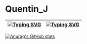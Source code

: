 # Quentin_J

|[![Typing SVG](https://readme-typing-svg.herokuapp.com?font=Roboto&weight=200&size=45&duration=2500&pause=3000&color=8444F7&vCenter=true&width=175&lines=%23Promo)](https://git.io/typing-svg)|[![Typing SVG](https://readme-typing-svg.herokuapp.com?font=Roboto&weight=200&size=45&duration=2500&pause=3000&color=EEF753&vCenter=true&width=175&lines=Sphinx)](https://git.io/typing-svg)
|------------------------|--------------|

[![Anurag's GitHub stats](https://github-readme-stats.vercel.app/api?username=Quentin-J-Sphinx)](https://github.com/Quentin-J-Sphinx/github-readme-stats)
<!--
**Quentin-J-Sphinx/Quentin-J-Sphinx** is a ✨ _special_ ✨ repository because its `README.md` (this file) appears on your GitHub profile.

Here are some ideas to get you started:

- 🔭 I’m currently working on ...
- 🌱 I’m currently learning ...
- 👯 I’m looking to collaborate on ...
- 🤔 I’m looking for help with ...
- 💬 Ask me about ...
- 📫 How to reach me: ...
- 😄 Pronouns: ...
- ⚡ Fun fact: ...
-->
